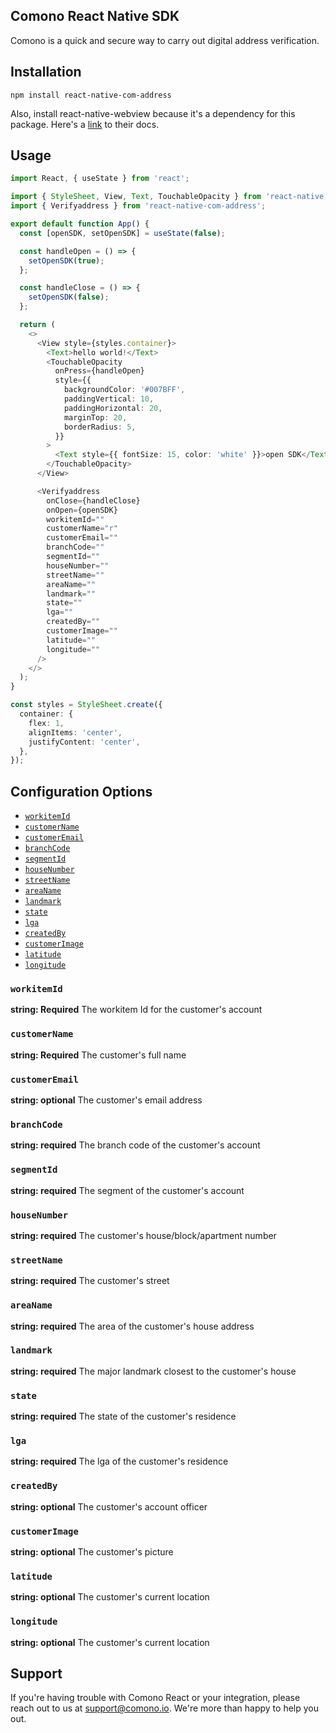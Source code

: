## Comono React Native SDK
Comono is a quick and secure way to carry out digital address verification.

## Installation
```
npm install react-native-com-address 
```
Also, install react-native-webview because it's a dependency for this package. Here's a [link](https://github.com/react-native-webview/react-native-webview) to their docs.

## Usage
``` Typescript
import React, { useState } from 'react';

import { StyleSheet, View, Text, TouchableOpacity } from 'react-native';
import { Verifyaddress } from 'react-native-com-address';

export default function App() {
  const [openSDK, setOpenSDK] = useState(false);

  const handleOpen = () => {
    setOpenSDK(true);
  };

  const handleClose = () => {
    setOpenSDK(false);
  };

  return (
    <>
      <View style={styles.container}>
        <Text>hello world!</Text>
        <TouchableOpacity
          onPress={handleOpen}
          style={{
            backgroundColor: '#007BFF',
            paddingVertical: 10,
            paddingHorizontal: 20,
            marginTop: 20,
            borderRadius: 5,
          }}
        >
          <Text style={{ fontSize: 15, color: 'white' }}>open SDK</Text>
        </TouchableOpacity>
      </View>

      <Verifyaddress
        onClose={handleClose}
        onOpen={openSDK}
        workitemId=""     
        customerName="r"     
        customerEmail=""     
        branchCode=""     
        segmentId=""     
        houseNumber=""     
        streetName=""     
        areaName=""     
        landmark=""     
        state=""     
        lga=""     
        createdBy=""     
        customerImage=""     
        latitude=""     
        longitude=""     
      />
    </>
  );
}

const styles = StyleSheet.create({
  container: {
    flex: 1,
    alignItems: 'center',
    justifyContent: 'center',
  },
});
```

## Configuration Options
 
* [```workitemId```](#workitemid)
* [```customerName```](#customername)
* [```customerEmail```](#customeremail)
* [```branchCode```](#branchcode)
* [```segmentId```](#segmentid)
* [```houseNumber```](#housenumber)
* [```streetName```](#streetname)
* [```areaName```](#areaname)
* [```landmark```](#landmark)
* [```state```](#state)
* [```lga```](#lga)
* [```createdBy```](#createdby)
* [```customerImage```](#customerimage)
* [```latitude```](#latitude)
* [```longitude```](#longitude)


### ```workitemId```
**string: Required** The workitem Id for the customer's account

### ```customerName```
**string: Required** The customer's full name

### ```customerEmail```
**string: optional** The customer's email address

### ```branchCode```
**string: required** The branch code of the customer's account

### ```segmentId```
**string: required** The segment of the customer's account

### ```houseNumber```
**string: required** The customer's house/block/apartment number

### ```streetName```
**string: required** The customer's street 

### ```areaName```
**string: required** The area of the customer's house address

### ```landmark```
**string: required** The major landmark closest to the customer's house

### ```state```
**string: required** The state of the customer's residence

### ```lga```
**string: required** The lga of the customer's residence

### ```createdBy```
**string: optional** The customer's account officer

### ```customerImage```
**string: optional** The customer's picture

### ```latitude```
**string: optional** The customer's current location

### ```longitude```
**string: optional** The customer's current location


## Support
If you're having trouble with Comono React or your integration, please reach out to us at support@comono.io. We're more than happy to help you out.
